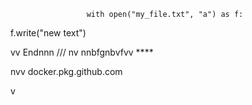                      with open("my_file.txt", "a") as f:
   f.write("new text")

vv 
Endnnn
/// 
    nv
  nnbfgnbvfvv ****
          
          
   
nvv   docker.pkg.github.com    
 
    
  v     
      
      
 
    
  
  
  
    
   
 
 

 
    
  
 
